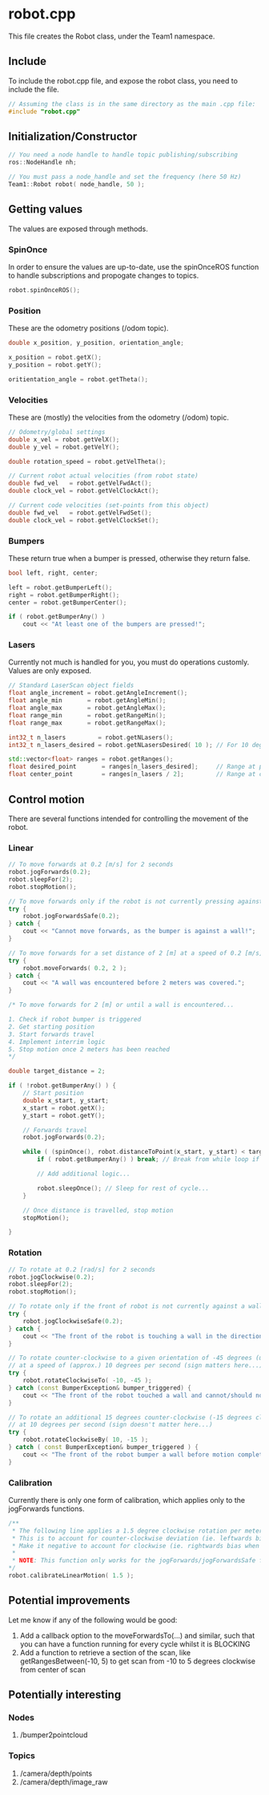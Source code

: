 # robot.cpp
This file creates the Robot class, under the Team1 namespace.

## Include
To include the robot.cpp file, and expose the robot class, you need to include the file.

```C++
// Assuming the class is in the same directory as the main .cpp file:
#include "robot.cpp"
```

## Initialization/Constructor

```C++
// You need a node handle to handle topic publishing/subscribing
ros::NodeHandle nh;

// You must pass a node_handle and set the frequency (here 50 Hz)
Team1::Robot robot( node_handle, 50 );
```

## Getting  values
The values are exposed through methods.

### SpinOnce
In order to ensure the values are up-to-date, use the spinOnceROS function to handle subscriptions and propogate changes to topics.

```C++
robot.spinOnceROS();
```

### Position
These are the odometry positions (/odom topic).

```C++
double x_position, y_position, orientation_angle;

x_position = robot.getX();
y_position = robot.getY();

oritientation_angle = robot.getTheta();
```

### Velocities
These are (mostly) the velocities from the odometry (/odom) topic.

```C++
// Odometry/global settings
double x_vel = robot.getVelX();
double y_vel = robot.getVelY();

double rotation_speed = robot.getVelTheta();

// Current robot actual velocities (from robot state)
double fwd_vel   = robot.getVelFwdAct();
double clock_vel = robot.getVelClockAct();

// Current code velocities (set-points from this object)
double fwd_vel   = robot.getVelFwdSet();
double clock_vel = robot.getVelClockSet();
```

### Bumpers
These return true when a bumper is pressed, otherwise they return false.

```C++
bool left, right, center;

left = robot.getBumperLeft();
right = robot.getBumperRight();
center = robot.getBumperCenter();

if ( robot.getBumperAny() )
    cout << "At least one of the bumpers are pressed!";
```

### Lasers
Currently not much is handled for you, you must do operations customly. Values are only exposed.

```C++
// Standard LaserScan object fields
float angle_increment = robot.getAngleIncrement();
float angle_min       = robot.getAngleMin();
float angle_max       = robot.getAngleMax();
float range_min       = robot.getRangeMin();
float range_max       = robot.getRangeMax();

int32_t n_lasers         = robot.getNLasers();
int32_t n_lasers_desired = robot.getNLasersDesired( 10 ); // For 10 degrees

std::vector<float> ranges = robot.getRanges();
float desired_point       = ranges[n_lasers_desired];     // Range at point at exactly 10 degrees from edge of scan...
float center_point        = ranges[n_lasers / 2];         // Range at center of scan (directly in front of robot)...
```

## Control motion
There are several functions intended for controlling the movement of the robot.

### Linear
```C++
// To move forwards at 0.2 [m/s] for 2 seconds
robot.jogForwards(0.2);
robot.sleepFor(2);
robot.stopMotion();

// To move forwards only if the robot is not currently pressing against a wall
try {
    robot.jogForwardsSafe(0.2);
} catch {
    cout << "Cannot move forwards, as the bumper is against a wall!";
}

// To move forwards for a set distance of 2 [m] at a speed of 0.2 [m/s]
try {
    robot.moveForwards( 0.2, 2 );
} catch {
    cout << "A wall was encountered before 2 meters was covered.";
}

/* To move forwards for 2 [m] or until a wall is encountered...

1. Check if robot bumper is triggered
2. Get starting position
3. Start forwards travel
4. Implement interrim logic
5. Stop motion once 2 meters has been reached
*/

double target_distance = 2;

if ( !robot.getBumperAny() ) {
    // Start position
    double x_start, y_start;
    x_start = robot.getX();
    y_start = robot.getY();

    // Forwards travel
    robot.jogForwards(0.2);

    while ( (spinOnce(), robot.distanceToPoint(x_start, y_start) < target_distance) ) {
        if ( robot.getBumperAny() ) break; // Break from while loop if any bumper is pressed

        // Add additional logic...

        robot.sleepOnce(); // Sleep for rest of cycle...
    }

    // Once distance is travelled, stop motion
    stopMotion();

}
```

### Rotation
```C++
// To rotate at 0.2 [rad/s] for 2 seconds
robot.jogClockwise(0.2);
robot.sleepFor(2);
robot.stopMotion();

// To rotate only if the front of robot is not currently against a wall
try {
    robot.jogClockwiseSafe(0.2);
} catch {
    cout << "The front of the robot is touching a wall in the direction of rotation!";
}

// To rotate counter-clockwise to a given orientation of -45 degrees (using Odometry orientation as basis)
// at a speed of (approx.) 10 degrees per second (sign matters here...)
try {
    robot.rotateClockwiseTo( -10, -45 );
} catch (const BumperException& bumper_triggered) {
    cout << "The front of the robot touched a wall and cannot/should not rotate!";
}

// To rotate an additional 15 degrees counter-clockwise (-15 degrees clockwise),
// at 10 degrees per second (sign doesn't matter here...)
try {
    robot.rotateClockwiseBy( 10, -15 );
} catch ( const BumperException& bumper_triggered ) {
    cout << "The front of the robot bumper a wall before motion completed!";
}
```

### Calibration
Currently there is only one form of calibration, which applies only to the jogForwards functions.

```C++
/**
 * The following line applies a 1.5 degree clockwise rotation per meter travelled forwards...
 * This is to account for counter-clockwise deviation (ie. leftwards bias when travelling forwards).
 * Make it negative to account for clockwise (ie. rightwards bias when travelling forwards) deviation.
 *
 * NOTE: This function only works for the jogForwards/jogForwardsSafe functions and functions implementing these.
*/
robot.calibrateLinearMotion( 1.5 );
```

## Potential improvements
Let me know if any of the following would be good:

1. Add a callback option to the moveForwardsTo(...) and similar, such that you can have a function running for every cycle whilst it is BLOCKING
2. Add a function to retrieve a section of the scan, like getRangesBetween(-10, 5) to get scan from -10 to 5 degrees clockwise from center of scan

## Potentially interesting
### Nodes
1. /bumper2pointcloud

### Topics
1. /camera/depth/points
2. /camera/depth/image_raw
